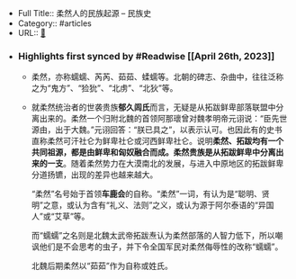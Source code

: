 - Full Title:: 柔然人的民族起源 – 民族史
- Category:: #articles
- URL:: [🔗](https://www.minzushi.org/altaic/rouran/28321.html)
- ### Highlights first synced by #Readwise [[April 26th, 2023]]
    - 柔然，亦称蠕蠕、芮芮、茹茹、蝚蠕等。北朝的碑志、杂曲中，往往泛称之为“鬼方”、“猃狁”、“北虏”、“北狄”等。
    - 就柔然统治者的世袭贵族**郁久闾氏**而言，无疑是从拓跋鲜卑部落联盟中分离出来的。柔然一个归附北魏的首领阿那瓌曾对魏孝明帝元诩说：“臣先世源由，出于大魏。”元诩回答：“朕已具之”，以表示认可。也因此有的史书直称柔然可汗社仑为鲜卑社仑或河西鲜卑社仑。说明**柔然、拓跋均有一个共同祖源，都是由鲜卑和匈奴融合而成。柔然贵族是从拓跋鲜卑中分离出来的一支**。随着柔然势力在大漠南北的发展，与进入中原地区的拓跋鲜卑分道扬镳，出现的差异也越来越大。
      
      
      “柔然”名号始于首领**车鹿会**的自称。“柔然”一词，有认为是“聪明、贤明”之意，或认为含有“礼义、法则”之义，或认为源于阿尔泰语的“异国人”或“艾草”等。
      
      
      而“蠕蠕”之名则是北魏太武帝拓跋焘认为柔然部落的人智力低下，所以嘲讽他们是不会思考的虫子，并下令全国军民对柔然侮辱性的改称“蠕蠕”。
      
      
      北魏后期柔然以“茹茹”作为自称或姓氏。
